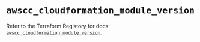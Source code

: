 # `awscc_cloudformation_module_version`

Refer to the Terraform Registory for docs: [`awscc_cloudformation_module_version`](https://registry.terraform.io/providers/hashicorp/awscc/0.70.0/docs/resources/cloudformation_module_version).
